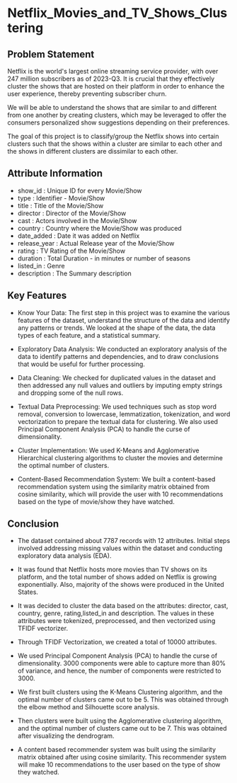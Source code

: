 # Netflix_Movies_and_TV_Shows_Clustering

## Problem Statement

Netflix is the world's largest online streaming service provider, with over 247 million subscribers as of 2023-Q3. It is crucial that they effectively cluster the shows that are hosted on their platform in order to enhance the user experience, thereby preventing subscriber churn.

We will be able to understand the shows that are similar to and different from one another by creating clusters, which may be leveraged to offer the consumers personalized show suggestions depending on their preferences.

The goal of this project is to classify/group the Netflix shows into certain clusters such that the shows within a cluster are similar to each other and the shows in different clusters are dissimilar to each other.

## Attribute Information

- show_id : Unique ID for every Movie/Show
- type : Identifier - Movie/Show
- title : Title of the Movie/Show
- director : Director of the Movie/Show
- cast : Actors involved in the Movie/Show
- country : Country where the Movie/Show was produced
- date_added : Date it was added on Netflix
- release_year : Actual Release year of the Movie/Show
- rating : TV Rating of the Movie/Show
- duration : Total Duration - in minutes or number of seasons
- listed_in : Genre
- description : The Summary description

## Key Features

- Know Your Data: The first step in this project was to examine the various features of the dataset, understand the structure of the data and identify any patterns or trends. We looked at the shape of the data, the data types of each feature, and a statistical summary.

- Exploratory Data Analysis: We conducted an exploratory analysis of the data to identify patterns and dependencies, and to draw conclusions that would be useful for further processing.

- Data Cleaning: We checked for duplicated values in the dataset and then addressed any null values and outliers by imputing empty strings and dropping some of the null rows.

- Textual Data Preprocessing: We used techniques such as stop word removal, conversion to lowercase, lemmatization, tokenization, and word vectorization to prepare the textual data for clustering. We also used Principal Component Analysis (PCA) to handle the curse of dimensionality.

- Cluster Implementation: We used K-Means and Agglomerative Hierarchical clustering algorithms to cluster the movies and determine the optimal number of clusters.

- Content-Based Recommendation System: We built a content-based recommendation system using the similarity matrix obtained from cosine similarity, which will provide the user with 10 recommendations based on the type of movie/show they have watched.


## Conclusion

- The dataset contained about 7787 records with 12 attributes. Initial steps involved addressing missing values within the dataset and conducting exploratory data analysis (EDA).

- It was found that Netflix hosts more movies than TV shows on its platform, and the total number of shows added on Netflix is growing exponentially. Also, majority of the shows were produced in the United States.

- It was decided to cluster the data based on the attributes: director, cast, country, genre, rating,listed_in and description. The values in these attributes were tokenized, preprocessed, and then vectorized using TFIDF vectorizer.

- Through TFIDF Vectorization, we created a total of 10000 attributes.

- We used Principal Component Analysis (PCA) to handle the curse of dimensionality. 3000 components were able to capture more than 80% of variance, and hence, the number of components were restricted to 3000.

- We first built clusters using the K-Means Clustering algorithm, and the optimal number of clusters came out to be 5. This was obtained through the elbow method and Silhouette score analysis.

- Then clusters were built using the Agglomerative clustering algorithm, and the optimal number of clusters came out to be 7. This was obtained after visualizing the dendrogram.

- A content based recommender system was built using the similarity matrix obtained after using cosine similarity. This recommender system will make 10 recommendations to the user based on the type of show they watched.

